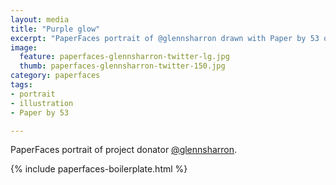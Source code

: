 ```yaml
---
layout: media
title: "Purple glow"
excerpt: "PaperFaces portrait of @glennsharron drawn with Paper by 53 on an iPad."
image: 
  feature: paperfaces-glennsharron-twitter-lg.jpg
  thumb: paperfaces-glennsharron-twitter-150.jpg
category: paperfaces
tags: 
- portrait
- illustration
- Paper by 53

---
```


PaperFaces portrait of project donator [@glennsharron](http://twitter.com/glennsharron).

{% include paperfaces-boilerplate.html %}